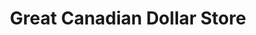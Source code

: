 ---
title: "Great Canadian Dollar Store"
url: /st-andrews/great-canadian-dollar-store/
shop: Kramladen
---